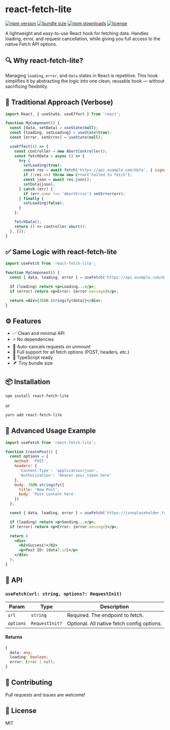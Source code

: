 # react-fetch-lite

[![npm version](https://img.shields.io/npm/v/react-fetch-lite.svg)](https://www.npmjs.com/package/react-fetch-lite)
[![bundle size](https://img.shields.io/bundlephobia/minzip/react-fetch-lite.svg)](https://bundlephobia.com/result?p=react-fetch-lite)
[![npm downloads](https://img.shields.io/npm/dm/react-fetch-lite.svg)](https://www.npmjs.com/package/react-fetch-lite)
[![license](https://img.shields.io/npm/l/react-fetch-lite.svg)](https://github.com/ferhatcklt/react-fetch-lite/blob/main/LICENSE)

A lightweight and easy-to-use React hook for fetching data. Handles loading, error, and request cancellation, while giving you full access to the native Fetch API options.

## 🔍 Why react-fetch-lite?

Managing `loading`, `error`, and `data` states in React is repetitive. This hook simplifies it by abstracting the logic into one clean, reusable hook — without sacrificing flexibility.

## 🧱 Traditional Approach (Verbose)

```jsx
import React, { useState, useEffect } from 'react';

function MyComponent() {
  const [data, setData] = useState(null);
  const [loading, setLoading] = useState(true);
  const [error, setError] = useState(null);

  useEffect(() => {
    const controller = new AbortController();
    const fetchData = async () => {
      try {
        setLoading(true);
        const res = await fetch('https://api.example.com/data', { signal: controller.signal });
        if (!res.ok) throw new Error('Failed to fetch');
        const json = await res.json();
        setData(json);
      } catch (err) {
        if (err.name !== 'AbortError') setError(err);
      } finally {
        setLoading(false);
      }
    };

    fetchData();
    return () => controller.abort();
  }, []);
}
```

## ✅ Same Logic with react-fetch-lite

```jsx
import useFetch from 'react-fetch-lite';

function MyComponent() {
  const { data, loading, error } = useFetch('https://api.example.com/data');

  if (loading) return <p>Loading...</p>;
  if (error) return <p>Error: {error.message}</p>;

  return <div>{JSON.stringify(data)}</div>;
}
```

## ⚙️ Features

- ✅ Clean and minimal API
- ⚡ No dependencies
- 🧠 Auto-cancels requests on unmount
- 🧩 Full support for all fetch options (POST, headers, etc.)
- 🧾 TypeScript ready
- 🪶 Tiny bundle size

## 📦 Installation

```bash
npm install react-fetch-lite
```

or

```bash
yarn add react-fetch-lite
```

## 🔧 Advanced Usage Example

```jsx
import useFetch from 'react-fetch-lite';

function CreatePost() {
  const options = {
    method: 'POST',
    headers: {
      'Content-Type': 'application/json',
      'Authorization': 'Bearer your_token_here'
    },
    body: JSON.stringify({
      title: 'New Post',
      body: 'Post content here'
    })
  };

  const { data, loading, error } = useFetch('https://jsonplaceholder.typicode.com/posts', options);

  if (loading) return <p>Sending...</p>;
  if (error) return <p>Error: {error.message}</p>;

  return (
    <div>
      <h2>Success!</h2>
      <p>Post ID: {data?.id}</p>
    </div>
  );
}
```

## 📘 API

### `useFetch(url: string, options?: RequestInit)`

| Param | Type | Description |
|--|--|--|
|  `url` | `string` | Required. The endpoint to fetch. |
|  `options` | `RequestInit?` | Optional. All native fetch config options. |

#### Returns

```ts
{
  data: any;
  loading: boolean;
  error: Error | null;
}
```

## 🤝 Contributing

Pull requests and issues are welcome!

## 📄 License

MIT
